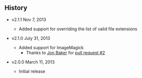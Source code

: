 ## History

- v2.1.1 Nov 7, 2013
	- Added support for overriding the list of valid file extensions

- v2.1.0 July 31, 2013
	- Added support for ImageMagick
		- Thanks to [Jon Baker](https://github.com/miletbaker) for [pull request #2](https://github.com/rantecki/docpad-plugin-thumbnails/pull/2)

- v2.0.0 March 11, 2013
	- Initial release
